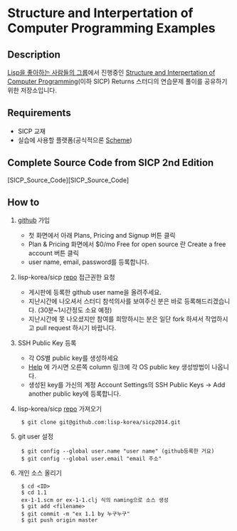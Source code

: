 Structure and Interpertation of Computer Programming Examples
=======================================


Description
----------
[Lisp을 좋아하는 사람들의 그룹][lispkorea]에서 진행중인 [Structure and Interpertation of
Computer Programming][SICP](이하 SICP) Returns 스터디의 연습문제 풀이를 공유하기 위한 저장소입니다.

Requirements
-----------
 * SICP 교재
 * 실습에 사용할 플랫폼(공식적으론 [Scheme][Racket])

Complete Source Code from SICP 2nd Edition
------------------------------------------
[SICP_Source_Code][SICP_Source_Code]

How to
------
1. [github][github] 가입
    * 첫 화면에서 아래 Plans, Pricing and Signup 버튼 클릭
    * Plan & Pricing 화면에서 $0/mo Free for open source 란 Create a free account 버튼 클릭
    * user name, email, password를 등록합니다. 
2. lisp-korea/sicp [repo][lispkorea-sicp-repo] 접근권한 요청
    * 게시판에 등록한 github user name을 올려주세요.
    * 지난시간에 나오셔서 스터디 참석의사를 보여주신 분은 바로 등록해드리겠습니다. (30분~1시간정도 소요 예정) 
    * 지난시간에 못 나오셨지만 참여를 희망하시는 분은 일단 fork 하셔서 작업하시고 pull request 하시기 바랍니다.
3. SSH Public Key 등록
    * 각 OS별 public key를 생성하세요
    * [Help](http://help.github.com/) 에 가시면 오른쪽 column 링크에 각 OS public key 생성방법이 나옵니다.
    * 생성된 key를 가신의 계정 Account Settings의 SSH Public Keys -> Add another public key에 등록합니다. 
4. lisp-korea/sicp [repo][lispkorea-sicp-repo] 가져오기

        $ git clone git@github.com:lisp-korea/sicp2014.git
        
5. git user 설정

        $ git config --global user.name "user name" (github등록한 거요)
        $ git config --global user.email "email 주소"

6. 개인 소스 올리기

        $ cd <ID>
        $ cd 1.1
        ex-1-1.scm or ex-1-1.clj 식의 naming으로 소스 생성
        $ git add <filename>
        $ git commit -m "ex 1.1 by 누구누구"
        $ git push origin master    

[SICP]: http://mitpress.mit.edu/sicp/
[SICP_Souece_Code]: https://mitpress.mit.edu/sicp/code/
[lispkorea]: http://www.lispkorea.org
[lispkorea]: http://groups.google.com/group/lisp-korea
[github]:http://github.com
[Racket]:http://racket-lang.org/
[lispkorea-sicp-repo]:http://github.com/lisp-korea/sicp2014
